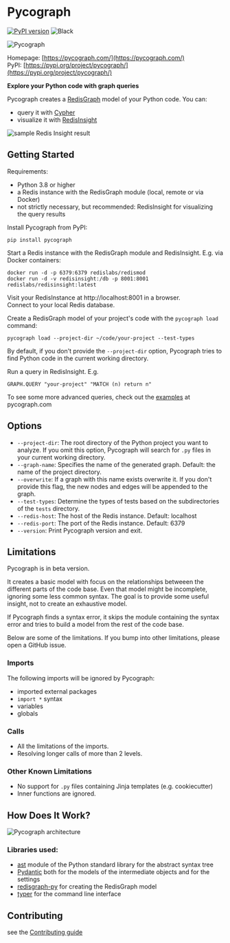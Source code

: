 # Pycograph

[![PyPI version](https://badge.fury.io/py/pycograph.svg)](https://badge.fury.io/py/pycograph)
![Black](https://img.shields.io/badge/code%20style-black-000000.svg)

![Pycograph](https://github.com/reka/pycograph/raw/main/resources/pycograph_logo.png)

Homepage: [https://pycograph.com/](https://pycograph.com/)  
PyPI: [https://pypi.org/project/pycograph/](https://pypi.org/project/pycograph/)

**Explore your Python code with graph queries**

Pycograph creates a [RedisGraph](https://oss.redislabs.com/redisgraph/) model of your Python code. You can: 

* query it with [Cypher](https://oss.redislabs.com/redisgraph/commands/)
* visualize it with [RedisInsight](https://redislabs.com/redis-enterprise/redis-insight/)

![sample Redis Insight result](https://github.com/reka/pycograph/raw/main/resources/sample_redis_insight.png)

## Getting Started

Requirements:

* Python 3.8 or higher
* a Redis instance with the RedisGraph module (local, remote or via Docker)
* not strictly necessary, but recommended: RedisInsight for visualizing the query results

Install Pycograph from PyPI:

```
pip install pycograph
```

Start a Redis instance with the RedisGraph module and RedisInsight. E.g. via Docker containers:

```
docker run -d -p 6379:6379 redislabs/redismod
docker run -d -v redisinsight:/db -p 8001:8001 redislabs/redisinsight:latest
```

Visit your RedisInstance at http://localhost:8001 in a browser.  
Connect to your local Redis database.

Create a RedisGraph model of your project's code with the `pycograph load` command:

```
pycograph load --project-dir ~/code/your-project --test-types
```

By default, if you don't provide the `--project-dir` option, Pycograph tries to find Python code in the current working directory.  


Run a query in RedisInsight. E.g.

```
GRAPH.QUERY "your-project" "MATCH (n) return n"
```

To see some more advanced queries, check out the [examples](https://pycograph.com/examples/) at pycograph.com

## Options

* `--project-dir`: The root directory of the Python project you want to analyze. If you omit this option, Pycograph will search for `.py` files in your current working directory.
* `--graph-name`: Specifies the name of the generated graph. Default: the name of the project directory.
* `--overwrite`: If a graph with this name exists overwrite it. If you don't provide this flag, the new nodes and edges will be appended to the graph.
* `--test-types`: Determine the types of tests based on the subdirectories of the `tests` directory.
* `--redis-host`: The host of the Redis instance. Default: localhost
* `--redis-port`: The port of the Redis instance. Default: 6379 
* `--version`: Print Pycograph version and exit.

## Limitations

Pycograph is in beta version.

It creates a basic model with focus on the relationships betweeen the different parts of the code base. Even that model might be incomplete, ignoring some less common syntax. The goal is to provide some useful insight, not to create an exhaustive model.

If Pycograph finds a syntax error, it skips the module containing the syntax error and tries to build a model from the rest of the code base.

Below are some of the limitations. If you bump into other limitations, please open a GitHub issue.

### Imports

The following imports will be ignored by Pycograph:

* imported external packages
* `import *` syntax
* variables
* globals

### Calls

* All the limitations of the imports.
* Resolving longer calls of more than 2 levels.

### Other Known Limitations

* No support for `.py` files containing Jinja templates (e.g. cookiecutter)
* Inner functions are ignored.

## How Does It Work?

![Pycograph architecture](https://raw.githubusercontent.com/reka/pycograph/main/resources/pycograph_architecture.png)

### Libraries used:

* [ast](https://docs.python.org/3/library/ast.html) module of the Python standard library for the abstract syntax tree
* [Pydantic](https://pydantic-docs.helpmanual.io) both for the models of the intermediate objects and for the settings
* [redisgraph-py](https://github.com/RedisGraph/redisgraph-py) for creating the RedisGraph model
* [typer](https://typer.tiangolo.com/) for the command line interface

## Contributing

see the [Contributing guide](https://github.com/reka/pycograph/blob/main/CONTRIBUTING.md)